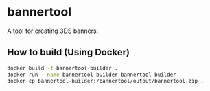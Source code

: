 # bannertool

A tool for creating 3DS banners.

## How to build (Using Docker)

```bash
docker build -t bannertool-builder .
docker run --name bannertool-builder bannertool-builder
docker cp bannertool-builder:/bannertool/output/bannertool.zip .
```
